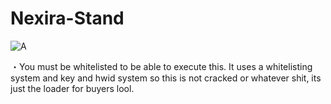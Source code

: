 # Nexira-Stand

![A](https://media.discordapp.net/attachments/1154684226277482537/1155024098393608212/AdGiorno.png?ex=651470c4&is=65131f44&hm=227afa7dc12755b0a3484600fca3d1ece19ee7bfc3aa2f1c4cd681095d8b6bc0&=)

・You must be whitelisted to be able to execute this. It uses a whitelisting system and key and hwid system so this is not cracked or whatever shit, its just the loader for buyers lool.
